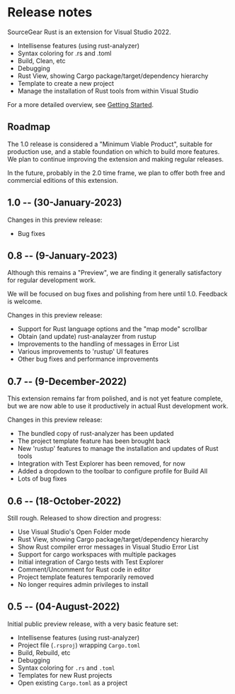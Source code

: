 # Release notes

SourceGear Rust is an extension for Visual Studio 2022.

- Intellisense features (using rust-analyzer)
- Syntax coloring for .rs and .toml
- Build, Clean, etc
- Debugging
- Rust View, showing Cargo package/target/dependency hierarchy
- Template to create a new project
- Manage the installation of Rust tools from within Visual Studio

For a more detailed overview, see [Getting Started](getting_started.md).

## Roadmap

The 1.0 release is considered a "Minimum Viable Product",
suitable for production use, and a stable foundation on which to build
more features.  We plan to continue improving the extension
and making regular releases.

In the future, probably in the 2.0 time frame, we plan to offer both 
free and commercial editions of this extension.

## 1.0 -- (30-January-2023)

Changes in this preview release:

- Bug fixes

## 0.8 -- (9-January-2023)

Although this remains a "Preview", we are finding it
generally satisfactory for regular development work.

We will be focused on bug fixes and polishing from
here until 1.0.  Feedback is welcome.

Changes in this preview release:

- Support for Rust language options and the "map mode" scrollbar
- Obtain (and update) rust-analayzer from rustup
- Improvements to the handling of messages in Error List
- Various improvements to 'rustup' UI features
- Other bug fixes and performance improvements

## 0.7 -- (9-December-2022)

This extension remains far from polished, and is not yet feature complete,
but we are now able to use it productively in actual Rust development work.

Changes in this preview release:

- The bundled copy of rust-analyzer has been updated
- The project template feature has been brought back
- New 'rustup' features to manage the installation and updates of Rust tools
- Integration with Test Explorer has been removed, for now
- Added a dropdown to the toolbar to configure profile for Build All
- Lots of bug fixes

## 0.6 -- (18-October-2022)

Still rough.  Released to show direction and progress:

- Use Visual Studio's Open Folder mode
- Rust View, showing Cargo package/target/dependency hierarchy
- Show Rust compiler error messages in Visual Studio Error List
- Support for cargo workspaces with multiple packages
- Initial integration of Cargo tests with Test Explorer
- Comment/Uncomment for Rust code in editor
- Project template features temporarily removed
- No longer requires admin privileges to install

## 0.5 -- (04-August-2022)

Initial public preview release, with a very basic feature set:

- Intellisense features (using rust-analyzer)
- Project file (`.rsproj`) wrapping `Cargo.toml`
- Build, Rebuild, etc
- Debugging
- Syntax coloring for `.rs` and `.toml`
- Templates for new Rust projects
- Open existing `Cargo.toml` as a project

